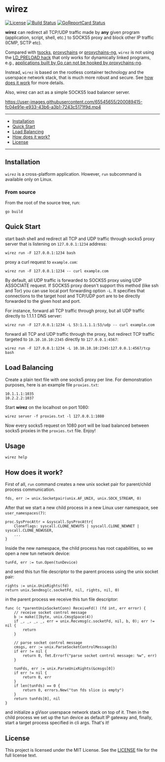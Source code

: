 # wirez

[![License](https://img.shields.io/badge/license-MIT-blue.svg)](https://github.com/v-byte-cpu/wirez/blob/main/LICENSE)
[![Build Status](https://cloud.drone.io/api/badges/v-byte-cpu/wirez/status.svg)](https://cloud.drone.io/v-byte-cpu/wirez)
[![GoReportCard Status](https://goreportcard.com/badge/github.com/v-byte-cpu/wirez)](https://goreportcard.com/report/github.com/v-byte-cpu/wirez)

**wirez** can redirect all TCP/UDP traffic made by **any** given program (application, script, shell, etc.) to SOCKS5 proxy
and block other IP traffic (ICMP, SCTP etc).

Compared with [tsocks](https://linux.die.net/man/8/tsocks), [proxychains](http://proxychains.sourceforge.net/) or 
[proxychains-ng](https://github.com/rofl0r/proxychains-ng), `wirez` is not using the [LD_PRELOAD hack](https://stackoverflow.com/questions/426230/what-is-the-ld-preload-trick) 
that only works for dynamically linked programs, e.g., [applications built by Go can not be hooked by proxychains-ng](https://github.com/rofl0r/proxychains-ng/issues/199).

Instead, `wirez` is based on the rootless container technology and the userspace network stack, that is much more robust and secure.
See [how does it work](#how-does-it-work) for more details.

Also, wirez can act as a simple SOCKS5 load balancer server.

https://user-images.githubusercontent.com/65545655/200089415-fc04e91e-e933-43b6-a3b1-7243c5171f9d.mp4


---

- [Installation](#installation)
- [Quick Start](#quick-start)
- [Load Balancing](#load-balancing)
- [How does it work?](#how-does-it-work)
- [License](#license)

---

## Installation

`wirez` is a cross-platform application. However, `run` subcommand is available only on Linux.

### From source

From the root of the source tree, run:

```
go build
```

## Quick Start

start bash shell and redirect all TCP and UDP traffic through socks5 proxy server that is listening on `127.0.0.1:1234` address:

```
wirez run -F 127.0.0.1:1234 bash
```

proxy a curl request to `example.com`:

```
wirez run -F 127.0.0.1:1234 -- curl example.com
```

By default, all UDP traffic is forwarded to SOCKS5 proxy using UDP ASSOCIATE request. 
If SOCKS5 proxy doesn't support this method (like ssh and Tor) you can use local port forwarding option `-L`.
It specifies that connections to the target host and TCP/UDP port are to be directly forwarded to the given host and port.

For instance, forward all TCP traffic through proxy, but all UDP traffic directly to 1.1.1.1 DNS server: 

```
wirez run -F 127.0.0.1:1234 -L 53:1.1.1.1:53/udp -- curl example.com
```

forward all TCP and UDP traffic through the proxy, but redirect TCP traffic targeted to `10.10.10.10:2345` directly to `127.0.0.1:4567`:

```
wirez run -F 127.0.0.1:1234 -L 10.10.10.10:2345:127.0.0.1:4567/tcp bash
```

## Load Balancing

Create a plain text file with one socks5 proxy per line. For demonstration purposes, here is an example file `proxies.txt`:

```
10.1.1.1:1035
10.2.2.2:1037
```

Start **wirez** on the localhost on port 1080:

```
wirez server -f proxies.txt -l 127.0.0.1:1080
```

Now every socks5 request on 1080 port will be load balanced between socks5 proxies in the `proxies.txt` file. Enjoy!

## Usage

```
wirez help
```

## How does it work?

First of all, `run` command creates a new unix socket pair for parent/child process communication.

```
fds, err := unix.Socketpair(unix.AF_UNIX, unix.SOCK_STREAM, 0)
```

After that we start a new child process in a new Linux user namespace, see `user_namespaces(7)`:

```
proc.SysProcAttr = &syscall.SysProcAttr{
	Cloneflags: syscall.CLONE_NEWUTS | syscall.CLONE_NEWNET | syscall.CLONE_NEWUSER,
	...
}
```

Inside the new namespace, the child process has root capabilities, so we open a new tun network device:

```
tunFd, err := tun.Open(tunDevice)
```

and send this tun file descriptor to the parent process using the unix socket pair:

```
rights := unix.UnixRights(fd)
return unix.Sendmsg(c.socketFd, nil, rights, nil, 0)
```

in the parent process we receive this tun file descriptor:

```
func (c *parentUnixSocketConn) ReceiveFd() (fd int, err error) {
	// receive socket control message
	b := make([]byte, unix.CmsgSpace(4))
	if _, _, _, _, err = unix.Recvmsg(c.socketFd, nil, b, 0); err != nil {
		return
	}

	// parse socket control message
	cmsgs, err := unix.ParseSocketControlMessage(b)
	if err != nil {
		return 0, fmt.Errorf("parse socket control message: %w", err)
	}

	tunFds, err := unix.ParseUnixRights(&cmsgs[0])
	if err != nil {
		return 0, err
	}
	if len(tunFds) == 0 {
		return 0, errors.New("tun fds slice is empty")
	}
	return tunFds[0], nil
}
```

and initialize a gVisor userspace network stack on top of it. Then in the child process we set up the tun device as default IP gateway 
and, finally, start a target process specified in cli args. That's it!

## License

This project is licensed under the MIT License. See the [LICENSE](https://github.com/v-byte-cpu/wirez/blob/main/LICENSE) file for the full license text.
